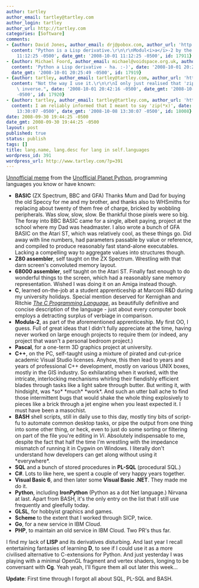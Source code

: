 ```yaml
---
author: tartley
author_email: tartley@tartley.com
author_login: tartley
author_url: http://tartley.com
categories: [Software]
comments:
- {author: David Jones, author_email: drj@pobox.com, author_url: 'http://drj11.wordpress.com/',
  content: "Python is a Lisp derivative.\r\n\r\nModul<i>a</i>-2 by the way.", date: '2008-10-01
    11:12:25 -0500', date_gmt: '2008-10-01 11:12:25 -0500', id: 17911}
- {author: Michael Foord, author_email: michael@voidspace.org.uk, author_url: 'http://www.ironpythoninaction.com',
  content: 'Python a Lisp derivative - ha. :-)', date: '2008-10-01 20:25:49 -0500',
  date_gmt: '2008-10-01 20:25:49 -0500', id: 17919}
- {author: tartley, author_email: tartley@tartley.com, author_url: 'http://tartley.com',
  content: "Not the way I use it.\r\n\r\nI only just realised that 'zip' is its own\
    \ inverse.", date: '2008-10-01 20:42:16 -0500', date_gmt: '2008-10-01 20:42:16
    -0500', id: 17920}
- {author: tartley, author_email: tartley@tartley.com, author_url: 'http://tartley.com',
  content: I am reliably informed that I meant to say 'zip(*x)', date: '2008-10-08
    13:30:07 -0500', date_gmt: '2008-10-08 13:30:07 -0500', id: 18008}
date: 2008-09-30 19:44:25 -0500
date_gmt: 2008-09-30 19:44:25 -0500
layout: post
published: true
status: publish
tags: []
title: lang.name, lang.desc for lang in self.languages
wordpress_id: 391
wordpress_url: http://www.tartley.com/?p=391
---
```


[Unnofficial meme](http://jtauber.com/blog/) from the [Unofficial Planet
Python](http://www.planetpython.org), programming languages you know or
have known:

-   **BASIC** (ZX Spectrum, BBC and GFA) Thanks Mum and Dad for buying
    the old Speccy for me and my brother, and thanks also to WHSmiths
    for replacing about twenty of them free of charge, bricked by
    wobbling peripherals. Was slow, slow, slow. Be thankful those pixels
    were so big. The foray into BBC BASIC came for a single, albeit
    paying, project at the school where my Dad was headmaster. I also
    wrote a bunch of GFA BASIC on the Atari ST, which was relatively
    cool, as these things go. Did away with line numbers, had parameters
    passable by value or reference, and compiled to produce reasonably
    fast stand-alone executables. Lacking a compelling way to aggregate
    values into structures though.
-   **Z80 assembler**, self taught on the ZX Spectrum. Wrestling with
    that darn screen's convoluted memory layout.
-   **68000 assembler**, self taught on the Atari ST. Finally fast
    enough to do wonderful things to the screen, which had a reasonably
    sane memory representation. Wished I was doing it on an Amiga
    instead though.
-   **C**, learned on-the-job at a student apprenticeship at Marconi R&D
    during my university holidays. Special mention deserved for
    Kernighan and Ritchie [*The C Programming
    Language*](http://en.wikipedia.org/wiki/The_C_Programming_Language_(book)),
    as beautifully definitive and concise description of the language -
    just about every computer book employs a detracting surplus of
    verbiage in comparison.
-   **Modula-2**, as part of the aforementioned apprenticeship. My first
    OO, I guess. Full of great ideas that I didn't fully appreciate at
    the time, having never worked on large enough projects to require
    them (or indeed, any project that wasn't a personal bedroom
    project.)
-   **Pascal**, for a one-term 3D graphics project at university.
-   **C++**, on the PC, self-taught using a mixture of pirated and
    cut-price academic Visual Studio licenses. Anyhow, this then lead to
    years and years of professional C++ development, mostly on various
    UNIX boxes, mostly in the GIS industry. So exhilarating when it
    worked, with the intricate, interlocking mechanisms whirling their
    fiendishly efficient blades through tasks like a light sabre through
    butter. But writing it, with hindsight, was \*so\* \*much\*
    \*work\*. And such an utter ball ache to find those intermittent
    bugs that would shake the whole thing explosively to pieces like a
    brick through a jet engine when you least expected it. I must have
    been a masochist.
-   **BASH** shell scripts, still in daily use to this day, mostly tiny
    bits of script-fu to automate common desktop tasks, or pipe the
    output from one thing into some other thing, or heck, even to just
    do some sorting or filtering on part of the file you're editing in
    *Vi*. Absolutely indispensable to me, despite the fact that half the
    time I'm wrestling with the impedance mismatch of running it in
    Cygwin on Windows. I literally don't understand how developers can
    get along without using it \*everywhere\*.
-   **SQL** and a bunch of stored procedures in **PL-SQL** (procedural
    SQL.)
-   **C\#**. Lots to like here, we spent a couple of very happy years
    together.
-   **Visual Basic 6**, and then later some **Visual Basic .NET**. They
    made me do it.
-   **Python**, including **IronPython** (Python as a dot Net language.)
    Nirvana at last. Apart from BASH, it's the only entry on the list
    that I still use frequently and gleefully today.
-   **GLSL**, for hobbyist graphics and games.
-   **Scheme** to the extent that I worked through SICP, twice.
-   **Go**, for a new service in IBM Cloud.
-   **PHP**, to maintain an old service in IBM Cloud. Two PR's thus far.

I find my lack of **LISP** and its derivatives disturbing. And last year
I recall entertaining fantasies of learning **D**, to see if I could use
it as a more civilised alternative to C-extensions for Python. And just
yesterday I was playing with a minimal OpenGL fragment and vertex
shaders, longing to be conversant with **Cg**. Yeah yeah, I'll figure
them all out later this week...

**Update**: First time through I forgot all about SQL, PL-SQL and BASH.
